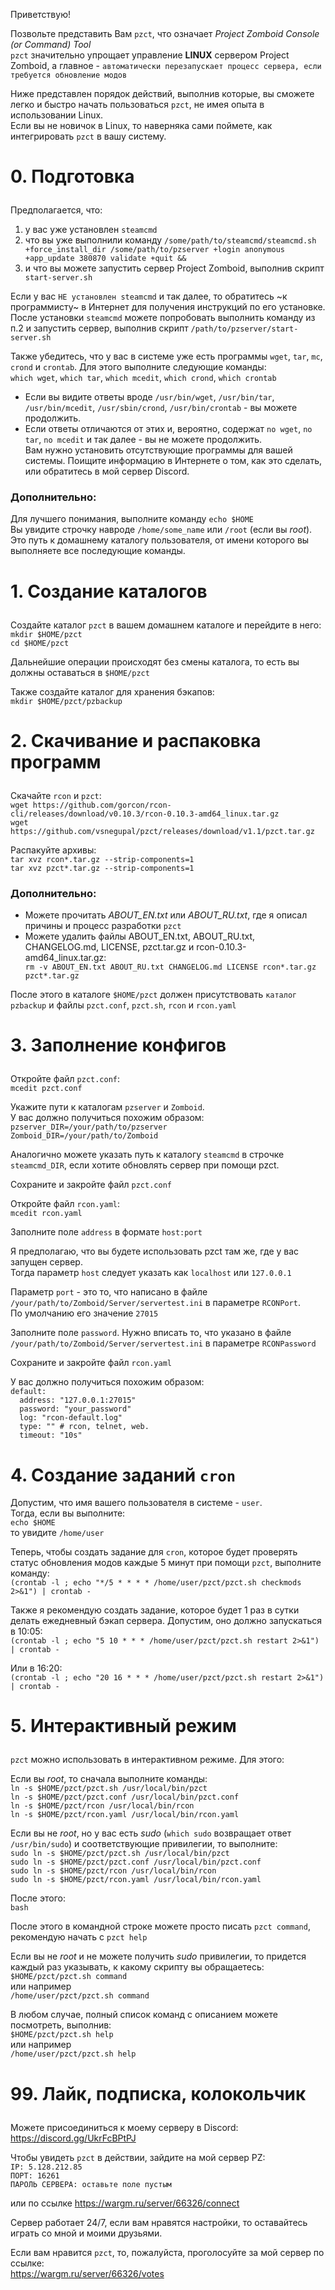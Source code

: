 Приветствую!<p>
Позвольте представить Вам `pzct`, что означает _Project Zomboid Console (or Command) Tool_  
`pzct` значительно упрощает управление **LINUX** сервером Project Zomboid, а главное - `автоматически перезапускает процесс сервера, если требуется обновление модов`<p>
Ниже представлен порядок действий, выполнив которые, вы сможете легко и быстро начать пользоваться `pzct`, не имея опыта в использовании Linux.  
Если вы не новичок в Linux, то наверняка сами поймете, как интегрировать `pzct` в вашу систему.<p>
# 0. Подготовка<p>
Предполагается, что:  
1. у вас уже установлен `steamcmd`  
2. что вы уже выполнили команду `/some/path/to/steamcmd/steamcmd.sh +force_install_dir /some/path/to/pzserver +login anonymous +app_update 380870 validate +quit &&`  
3. и что вы можете запустить сервер Project Zomboid, выполнив скрипт `start-server.sh`<p>
<!-- -->
Если у вас `НЕ установлен steamcmd` и так далее, то обратитесь ~к программисту~ в Интернет для получения инструкций по его установке.  
После установки `steamcmd` можете попробовать выполнить команду из п.2 и запустить сервер, выполнив скрипт `/path/to/pzserver/start-server.sh`<p>
Также убедитесь, что у вас в системе уже есть программы `wget`, `tar`, `mc`, `crond` и `crontab`. Для этого выполните следующие команды:  
`which wget`, `which tar`, `which mcedit`, `which crond`, `which crontab`<p>
- Если вы видите ответы вроде `/usr/bin/wget`, `/usr/bin/tar`, `/usr/bin/mcedit`, `/usr/sbin/crond`, `/usr/bin/crontab` - вы можете продолжить.  
- Если ответы отличаются от этих и, вероятно, содержат `no wget`, `no tar`, `no mcedit` и так далее - вы не можете продолжить.  
Вам нужно установить отсутствующие программы для вашей системы. Поищите информацию в Интернете о том, как это сделать, или обратитесь в мой сервер Discord.<p>
### Дополнительно:  
Для лучшего понимания, выполните команду `echo $HOME`  
Вы увидите строчку навроде `/home/some_name` или `/root` (если вы *root*).  
Это путь к домашнему каталогу пользователя, от имени которого вы выполняете все последующие команды.<p>
# 1. Создание каталогов<p>
Создайте каталог `pzct` в вашем домашнем каталоге и перейдите в него:  
`mkdir $HOME/pzct`  
`cd $HOME/pzct`<p>
Дальнейшие операции происходят без смены каталога, то есть вы должны оставаться в `$HOME/pzct`<p>
Также создайте каталог для хранения бэкапов:  
`mkdir $HOME/pzct/pzbackup`<p>
# 2. Скачивание и распаковка программ<p>
Скачайте `rcon` и `pzct`:  
`wget https://github.com/gorcon/rcon-cli/releases/download/v0.10.3/rcon-0.10.3-amd64_linux.tar.gz`  
`wget https://github.com/vsnegupal/pzct/releases/download/v1.1/pzct.tar.gz`<p>
Распакуйте архивы:  
`tar xvz rcon*.tar.gz --strip-components=1`  
`tar xvz pzct*.tar.gz --strip-components=1`<p>
### Дополнительно:<p>
- Можете прочитать _ABOUT_EN.txt_ или _ABOUT_RU.txt_, где я описал причины и процесс разработки `pzct`  
- Можете удалить файлы ABOUT_EN.txt, ABOUT_RU.txt, CHANGELOG.md, LICENSE, pzct.tar.gz и rcon-0.10.3-amd64_linux.tar.gz:  
`rm -v ABOUT_EN.txt ABOUT_RU.txt CHANGELOG.md LICENSE rcon*.tar.gz pzct*.tar.gz`<p>
<!-- -->
После этого в каталоге `$HOME/pzct` должен присутствовать `каталог pzbackup` и файлы `pzct.conf`, `pzct.sh`, `rcon` и `rcon.yaml`<p>
# 3. Заполнение конфигов<p>
Откройте файл `pzct.conf`:  
`mcedit pzct.conf`<p>
Укажите пути к каталогам `pzserver` и `Zomboid`.  
У вас должно получиться похожим образом:  
`pzserver_DIR=/your/path/to/pzserver`  
`Zomboid_DIR=/your/path/to/Zomboid`<p>
Аналогично можете указать путь к каталогу `steamcmd` в строчке `steamcmd_DIR`, если хотите обновлять сервер при помощи pzct.<p>
Сохраните и закройте файл `pzct.conf`<p>
Откройте файл `rcon.yaml`:  
`mcedit rcon.yaml`<p>
Заполните поле `address` в формате `host:port`<p>
Я предполагаю, что вы будете использовать pzct там же, где у вас запущен сервер.  
Тогда параметр `host` следует указать как `localhost` или `127.0.0.1`<p>
Параметр `port` - это то, что написано в файле `/your/path/to/Zomboid/Server/servertest.ini` в параметре `RCONPort`.  
По умолчанию его значение `27015`<p>
Заполните поле `password`. Нужно вписать то, что указано в файле `/your/path/to/Zomboid/Server/servertest.ini` в параметре `RCONPassword`<p>
Сохраните и закройте файл `rcon.yaml`<p>
У вас должно получиться похожим образом:  
`default:`<br>
`  address: "127.0.0.1:27015"`<br>
`  password: "your_password"`<br>
`  log: "rcon-default.log"`<br>
`  type: "" # rcon, telnet, web.`<br>
`  timeout: "10s"`<p>
# 4. Создание заданий `cron`
Допустим, что имя вашего пользователя в системе - `user`.  
Тогда, если вы выполните:  
`echo $HOME`  
то увидите `/home/user`<p>
Теперь, чтобы создать задание для `cron`, которое будет проверять статус обновления модов каждые 5 минут при помощи `pzct`, выполните команду:  
`(crontab -l ; echo "*/5 * * * * /home/user/pzct/pzct.sh checkmods 2>&1") | crontab -`<p>
Также я рекомендую создать задание, которое будет 1 раз в сутки делать ежедневный бэкап сервера. Допустим, оно должно запускаться в 10:05:  
`(crontab -l ; echo "5 10 * * * /home/user/pzct/pzct.sh restart 2>&1") | crontab -`<p>
Или в 16:20:  
`(crontab -l ; echo "20 16 * * * /home/user/pzct/pzct.sh restart 2>&1") | crontab -`<p>
# 5. Интерактивный режим<p>
`pzct` можно использовать в интерактивном режиме. Для этого:<p>
Если вы _root_, то сначала выполните команды:  
`ln -s $HOME/pzct/pzct.sh /usr/local/bin/pzct`  
`ln -s $HOME/pzct/pzct.conf /usr/local/bin/pzct.conf`  
`ln -s $HOME/pzct/rcon /usr/local/bin/rcon`  
`ln -s $HOME/pzct/rcon.yaml /usr/local/bin/rcon.yaml`<p>
Если вы не _root_, но у вас есть _sudo_ (`which sudo` возвращает ответ `/usr/bin/sudo`) и соответствующие привилегии, то выполните:  
`sudo ln -s $HOME/pzct/pzct.sh /usr/local/bin/pzct`  
`sudo ln -s $HOME/pzct/pzct.conf /usr/local/bin/pzct.conf`  
`sudo ln -s $HOME/pzct/rcon /usr/local/bin/rcon`  
`sudo ln -s $HOME/pzct/rcon.yaml /usr/local/bin/rcon.yaml`<p>
После этого:  
`bash`<p>
После этого в командной строке можете просто писать `pzct command`, рекомендую начать с `pzct help`<p>
Если вы не _root_ и не можете получить _sudo_ привилегии, то придется каждый раз указывать, к какому скрипту вы обращаетесь:  
`$HOME/pzct/pzct.sh command`  
или например  
`/home/user/pzct/pzct.sh command`<p>
В любом случае, полный список команд с описанием можете посмотреть, выполнив:  
`$HOME/pzct/pzct.sh help`  
или например  
`/home/user/pzct/pzct.sh help`<p>
# 99. Лайк, подписка, колокольчик<p>
Можете присоединиться к моему серверу в Discord:  
https://discord.gg/UkrFcBPtPJ<p>
Чтобы увидеть `pzct` в действии, зайдите на мой сервер PZ:  
`IP: 5.128.212.85`  
`ПОРТ: 16261`  
`ПАРОЛЬ СЕРВЕРА: оставьте поле пустым`  
  
или по ссылке https://wargm.ru/server/66326/connect<p>
Сервер работает 24/7, если вам нравятся настройки, то оставайтесь играть со мной и моими друзьями.<p>
Если вам нравится `pzct`, то, пожалуйста, проголосуйте за мой сервер по ссылке:  
https://wargm.ru/server/66326/votes
